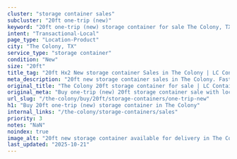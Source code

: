 ```yaml
---
cluster: "storage container sales"
subcluster: "20ft one-trip (new)"
keyword: "20ft one-trip (new) storage container for sale The Colony, TX"
intent: "Transactional-Local"
page_type: "Location-Product"
city: "The Colony, TX"
service_type: "storage container"
condition: "New"
size: "20ft"
title_tag: "20ft Hx2 New storage container Sales in The Colony | LC Container"
meta_description: "20ft new storage container sales in The Colony. Fast delivery, competitive pricing. Serving storage containers area. Quote ID: L8Y. Call (214) 524-4168 for your free quote today."
original_title: "The Colony 20ft storage container for sale | LC Container"
original_meta: "Buy one-trip (new) 20ft storage container sale with local delivery in The Colony, TX. LC Container — local Since 2003. Request a fast quote today."
url_slug: "/the-colony/buy/20ft/storage-containers/one-trip-new"
h1: "Buy 20ft one-trip (new) storage container in The Colony"
internal_links: "/the-colony/storage-containers/sales"
priority: 3
notes: "NaN"
noindex: true
image_alt: "20ft new storage container available for delivery in The Colony"
last_updated: "2025-10-21"
---
```


<!-- TODO: Add unique city/inventory copy, images, and internal links here. -->
